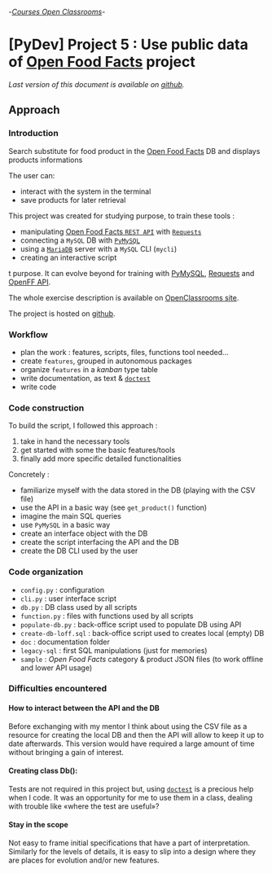 -[_Courses Open Classrooms_][2]-

# [PyDev] Project 5 : Use public data of [Open Food Facts][1] project

_Last version of this document is available on [github][4]._

## Approach

### Introduction

Search substitute for food product in the [Open Food Facts][1] DB and displays products informations

The user can:

 - interact with the system in the terminal
 - save products for later retrieval

This project was created for studying purpose, to train these tools :

- manipulating [Open Food Facts `REST API`][9] with [`Requests`][6]
- connecting a `MySQL` DB with [`PyMySQL`][7]
- using a [`MariaDB`][8] server with a `MySQL` CLI (`mycli`)
- creating an interactive script


[](https://world.openfoodfacts.org/) t purpose. It can evolve beyond for training with [PyMySQL](), [Requests]() and [OpenFF API](https://en.wiki.openfoodfacts.org/API).

The whole exercise description is available on [OpenClassrooms site][2].

The project is hosted on [github][5].

### Workflow

 - plan the work : features, scripts, files, functions tool needed…
 - create `features`, grouped in autonomous packages
 - organize `features` in a _kanban_ type table
 - write documentation, as text & [`doctest`][3]
 - write code


### Code construction

To build the script, I followed this approach :

1. take in hand the necessary tools
2. get started with some the basic features/tools
3. finally add more specific detailed functionalities

Concretely :

- familiarize myself with the data stored in the DB (playing with the CSV file)
- use the API in a basic way (see `get_product()` function)
- imagine the main SQL queries
- use `PyMySQL` in a basic way
- create an interface object with the DB
- create the script interfacing the API and the DB
- create the DB CLI used by the user


### Code organization

- `config.py`          : configuration
- `cli.py`             : user interface script
- `db.py`              : DB class used by all scripts
- `function.py`        : files with functions used by all scripts
- `populate-db.py`     : back-office script used to populate DB using API
- `create-db-loff.sql` : back-office script used to creates local (empty) DB
- `doc`                : documentation folder
- `legacy-sql`         : first SQL manipulations (just for memories)
- `sample`             : _Open Food Facts_ category & product JSON files (to work offline and lower API usage)


### Difficulties encountered

#### How to interact between the API and the DB

Before exchanging with my mentor I think about using the CSV file as a resource for creating the local DB and then the API will allow to keep it up to date afterwards. This version would have required a large amount of time without bringing a gain of interest.

#### Creating class Db():

Tests are not required in this project but, using [`doctest`][3] is a precious help when I code. It was an opportunity for me to use them in a class, dealing with trouble like «where the test are useful»?

#### Stay in the scope

Not easy to frame initial specifications that have a part of interpretation. Similarly for the levels of details, it is easy to slip into a design where they are places for evolution and/or new features.


[1]: https://fr.openfoodfacts.org/ "Open Food Facts répertorie les produits alimentaires du monde entier"
[2]: https://openclassrooms.com/fr/projects/utilisez-les-donnees-publiques-de-lopenfoodfacts "Utilisez les données publiques de l'OpenFoodFact"
[3]: https://docs.python.org/fr/3.6/library/doctest.html "Test interactive Python examples"
[4]: https://github.com/freezed/ocp5/blob/master/doc/approach.md
[5]: https://github.com/freezed/ocp5/projects/1
[6]: https://pypi.org/project/requests/#description "Requests is the only Non-GMO HTTP library for Python, safe for human consumption"
[7]: https://pymysql.readthedocs.io/en/latest/ "Pure Python MySQL Client"
[8]: https://mariadb.org/ "One of the most popular database servers. Made by the original developers of MySQL. Guaranteed to stay open source."
[9]: https://en.wiki.openfoodfacts.org/API "Open Food Facts API"
